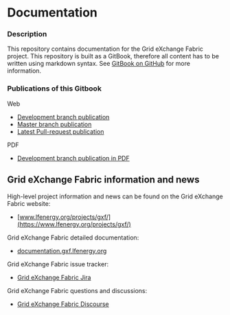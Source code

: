 # Documentation

### Description

This repository contains documentation for the Grid eXchange Fabric project. This repository is built as a GitBook, therefore all content has to be written using markdown syntax. See [GitBook on GitHub](https://github.com/GitbookIO/gitbook) for more information.

### Publications of this Gitbook

Web
* [Development branch publication](http://documentation.gxf.lfenergy.org)
* [Master branch publication](http://documentation.gxf.lfenergy.org/documentation-master)
* [Latest Pull-request publication](http://documentation.gxf.lfenergy.org/documentation-pr)

PDF
* [Development branch publication in PDF](http://documentation.gxf.lfenergy.org/osgp-documentation.pdf)


## Grid eXchange Fabric information and news

High-level project information and news can be found on the Grid eXchange Fabric website: 
* [www.lfenergy.org/projects/gxf/](https://www.lfenergy.org/projects/gxf/)

Grid eXchange Fabric detailed documentation:
* [documentation.gxf.lfenergy.org](http://documentation.gxf.lfenergy.org/)

Grid eXchange Fabric issue tracker:
* [Grid eXchange Fabric Jira](https://smartsocietyservices.atlassian.net/projects/OC/issues/)

Grid eXchange Fabric questions and discussions:
* [Grid eXchange Fabric Discourse](https://opensmartgridplatform.discourse.group/)
